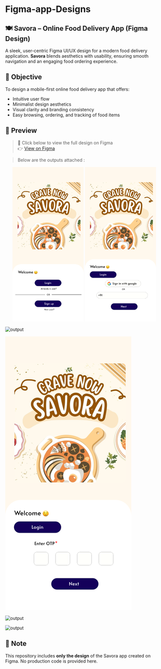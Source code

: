 # Figma-app-Designs

## 🍽️ Savora – Online Food Delivery App (Figma Design)

A sleek, user-centric Figma UI/UX design for a modern food delivery application. **Savora** blends aesthetics with usability, ensuring smooth navigation and an engaging food ordering experience.


## 🎯 Objective

To design a mobile-first online food delivery app that offers:

- Intuitive user flow
- Minimalist design aesthetics
- Visual clarity and branding consistency
- Easy browsing, ordering, and tracking of food items


## 📍 Preview

> 📌 Click below to view the full design on Figma  
👉 [View on Figma](https://www.figma.com/file/your-design-link)

> Below are the outputs attached :


<p align="center">
  <img src="https://github.com/kruthika-29/Figma-app-Designs/blob/main/assets/Home.png?raw=true" alt="Home Screen" width="45%"/>
  <img src="https://github.com/kruthika-29/Figma-app-Designs/blob/main/assets/login.png?raw=true" alt="Login Screen" width="45%"/>
</p>

![output](https://github.com/kruthika-29/Figma-app-Designs/blob/main/assets/login(1).png)

![output](https://github.com/kruthika-29/Figma-app-Designs/blob/main/assets/otp.png)
 
![output](https://github.com/kruthika-29/Figma-app-Designs/blob/main/assets/otp(1).png)     

![output](https://github.com/kruthika-29/Figma-app-Designs/blob/main/assets/otp(2).png)


## 📌 Note

This repository includes **only the design** of the Savora app created on Figma. No production code is provided here.
